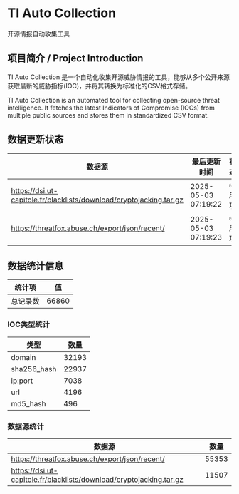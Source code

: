 # TI Auto Collection

 开源情报自动收集工具

## 项目简介 / Project Introduction

TI Auto Collection 是一个自动化收集开源威胁情报的工具，能够从多个公开来源获取最新的威胁指标(IOC)，并将其转换为标准化的CSV格式存储。

TI Auto Collection is an automated tool for collecting open-source threat intelligence. It fetches the latest Indicators of Compromise (IOCs) from multiple public sources and stores them in standardized CSV format.

## 数据更新状态

| 数据源 | 最后更新时间 | 状态 |
|--------|------------|------|
| https://dsi.ut-capitole.fr/blacklists/download/cryptojacking.tar.gz | 2025-05-03 07:19:22 | ✅ 成功 |
| https://threatfox.abuse.ch/export/json/recent/ | 2025-05-03 07:19:23 | ✅ 成功 |






































## 数据统计信息

| 统计项 | 值 |
|--------|----|
| 总记录数 | 66860 |

### IOC类型统计

| 类型 | 数量 |
|------|------|
| domain | 32193 |
| sha256_hash | 22937 |
| ip:port | 7038 |
| url | 4196 |
| md5_hash | 496 |

### 数据源统计

| 数据源 | 数量 |
|--------|------|
| https://threatfox.abuse.ch/export/json/recent/ | 55353 |
| https://dsi.ut-capitole.fr/blacklists/download/cryptojacking.tar.gz | 11507 |
